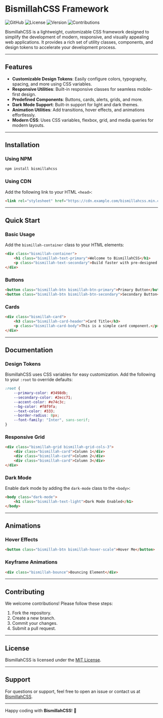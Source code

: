 # BismillahCSS Framework

![GitHub](https://img.shields.io/badge/GitHub-BismillahCSS-blue?style=flat-square&logo=github)
![License](https://img.shields.io/badge/License-MIT-green?style=flat-square)
![Version](https://img.shields.io/badge/Version-1.0.0-orange?style=flat-square)
![Contributions](https://img.shields.io/badge/Contributions-Welcome-brightgreen?style=flat-square)

BismillahCSS is a lightweight, customizable CSS framework designed to simplify the development of modern, responsive, and visually appealing web applications. It provides a rich set of utility classes, components, and design tokens to accelerate your development process.

---

## Features

- **Customizable Design Tokens**: Easily configure colors, typography, spacing, and more using CSS variables.
- **Responsive Utilities**: Built-in responsive classes for seamless mobile-first design.
- **Predefined Components**: Buttons, cards, alerts, grids, and more.
- **Dark Mode Support**: Built-in support for light and dark themes.
- **Animation Utilities**: Add transitions, hover effects, and animations effortlessly.
- **Modern CSS**: Uses CSS variables, flexbox, grid, and media queries for modern layouts.

---

## Installation

### Using NPM
```bash
npm install bismillahcss
```

### Using CDN
Add the following link to your HTML `<head>`:
```html
<link rel="stylesheet" href="https://cdn.example.com/bismillahcss.min.css">
```

---

## Quick Start

### Basic Usage
Add the `bismillah-container` class to your HTML elements:
```html
<div class="bismillah-container">
    <h1 class="bismillah-text-primary">Welcome to BismillahCSS</h1>
    <p class="bismillah-text-secondary">Build faster with pre-designed components.</p>
</div>
```

### Buttons
```html
<button class="bismillah-btn bismillah-btn-primary">Primary Button</button>
<button class="bismillah-btn bismillah-btn-secondary">Secondary Button</button>
```

### Cards
```html
<div class="bismillah-card">
    <h3 class="bismillah-card-header">Card Title</h3>
    <p class="bismillah-card-body">This is a simple card component.</p>
</div>
```

---

## Documentation

### Design Tokens
BismillahCSS uses CSS variables for easy customization. Add the following to your `:root` to override defaults:
```css
:root {
    --primary-color: #3498db;
    --secondary-color: #2ecc71;
    --accent-color: #e74c3c;
    --bg-color: #f8f9fa;
    --text-color: #333;
    --border-radius: 8px;
    --font-family: "Inter", sans-serif;
}
```

### Responsive Grid
```html
<div class="bismillah-grid bismillah-grid-cols-3">
    <div class="bismillah-card">Column 1</div>
    <div class="bismillah-card">Column 2</div>
    <div class="bismillah-card">Column 3</div>
</div>
```

### Dark Mode
Enable dark mode by adding the `dark-mode` class to the `<body>`:
```html
<body class="dark-mode">
    <h1 class="bismillah-text-light">Dark Mode Enabled</h1>
</body>
```

---

## Animations
### Hover Effects
```html
<button class="bismillah-btn bismillah-hover-scale">Hover Me</button>
```

### Keyframe Animations
```html
<div class="bismillah-bounce">Bouncing Element</div>
```

---

## Contributing

We welcome contributions! Please follow these steps:
1. Fork the repository.
2. Create a new branch.
3. Commit your changes.
4. Submit a pull request.

---

## License

BismillahCSS is licensed under the [MIT License](LICENSE).

---

## Support

For questions or support, feel free to open an issue or contact us at [BismillahCSS](mailto:codewithbismillah@gmail.com).

---

Happy coding with **BismillahCSS**! 🎉  